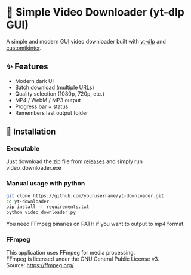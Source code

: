 # 🎥 Simple Video Downloader (yt-dlp GUI)

A simple and modern GUI video downloader built with [yt-dlp](https://github.com/yt-dlp/yt-dlp) and [customtkinter](https://github.com/TomSchimansky/CustomTkinter).

## ✨ Features

- Modern dark UI
- Batch download (multiple URLs)
- Quality selection (1080p, 720p, etc.)
- MP4 / WebM / MP3 output
- Progress bar + status
- Remembers last output folder

## 🚀 Installation

### Executable

Just download the zip file from [releases](https://github.com/pooria98/yt-downloader/releases/tag/v1.0) and simply run video_downloader.exe

### Manual usage with python

```bash
git clone https://github.com/yourusername/yt-downloader.git
cd yt-downloader
pip install -r requirements.txt
python video_downloader.py
```

You need FFmpeg binaries on PATH if you want to output to mp4 format.

### FFmpeg

This application uses FFmpeg for media processing.  
FFmpeg is licensed under the GNU General Public License v3.  
Source: https://ffmpeg.org/
